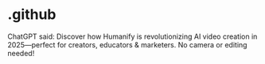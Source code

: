 # .github
ChatGPT said: Discover how Humanify is revolutionizing AI video creation in 2025—perfect for creators, educators &amp; marketers. No camera or editing needed!
